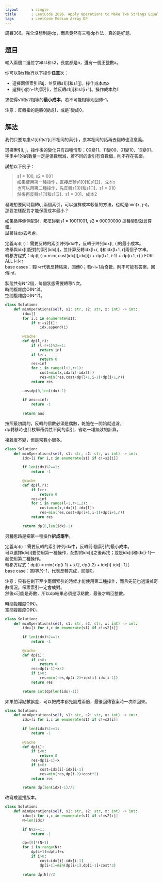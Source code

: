 ```yaml
---
layout      : single
title       : LeetCode 2896. Apply Operations to Make Two Strings Equal
tags        : LeetCode Medium Array DP
---
```

周賽366。完全沒想到是dp，而且竟然有三種dp作法，真的是好題。  

## 題目

輸入兩個二進位字串s1和s2，長度都是n，還有一個正整數x。  

你可以對s1執行以下操作**任意**次：  

- 選擇兩個索引i和j，並反轉s1[i]和s1[j]。操作成本為x  
- 選擇小於n-1的索引i，並反轉s1[i]和s1[i+1]。操作成本為1  

求使得s1和s2相等的**最小成本**，若不可能相等則回傳-1。  

注意：反轉指的是將0變成1，或是1變成0。  

## 解法

我們只要考慮s1[i]和s2[i]不相同的索引i，原本相同的話再去翻轉也沒意義。  

選擇索引i, j，操作後的變化只有四種情形：00變11、11變00、01變10、10變01。  
字串中1的的數量一定是偶數增減，若不同的索引有奇數個，則不存在答案。  

試想以下例子：  
> s1 = 100, s2 = 001  
> 如果使用第一種操作，直接反轉s1[0]和s1[2]，成本x  
> 也可以用第二種操作，先反轉s1[0]和s1[1]，s1 = 010  
> 然後再反轉s1[1]和s1[2]，s1 = 001，成本2  

發現想要同時翻轉i, j兩個索引，可以選擇成本較低的方法，也就是min(x, j-i)。  
那要怎樣配對才能保證成本最小？  

如果循序倆倆配對，那麼碰到s1 = 10011001, s2 = 00000000 這種情形就會算錯。  
試著往dp去考慮。  

定義dp(l,r)：需要反轉的索引陣列idx中，反轉子陣列idx[l, r]的最小成本。  
枚舉與idx[l]配對的索引idx[i]，並計算反轉idx[l+r, l]和idx[l+1, r]兩個子字串。  
轉移方程式：dp(l,r) = min( cost(idx[l],idx[i]) + dp(l+1, i-1) + dp(i+1, r) ) FOR ALL l<i<r  
base cases：若l>r代表反轉結束，回傳0；若r-i+1為奇數，則不可能有答案，回傳inf。  

狀態共有N^2個，每個狀態需要轉移N次。  
時間複雜度O(N^3)。  
空間複雜度O(N^2)。  

```python
class Solution:
    def minOperations(self, s1: str, s2: str, x: int) -> int:
        idx=[]
        for i,c in enumerate(s1):
            if c!=s2[i]:
                idx.append(i)
        
        @cache
        def dp(l,r):
            if (l-r+1)%2==1:
                return inf
            if l>r:
                return 0
            res=inf
            for i in range(l+1,r+1):
                cost=min(x,idx[i]-idx[l])
                res=min(res,cost+dp(l+1,i-1)+dp(i+1,r))
            return res
        
        ans=dp(0,len(idx)-1)
        
        if ans==inf:
            return -1
        
        return ans
```

按照最初說的，反轉的個數必須是偶數，乾脆在一開始就過濾。  
dp轉移時也只枚舉奇偶性不同的索引，省略一堆無效的計算。  

複雜度不變，但是常數小很多。  

```python
class Solution:
    def minOperations(self, s1: str, s2: str, x: int) -> int:
        idx=[i for i,c in enumerate(s1) if c!=s2[i]]
        
        if len(idx)%2==1:
            return -1
        
        @cache
        def dp(l,r):
            if l>r:
                return 0
            res=inf
            for i in range(l+1,r+1,2):
                cost=min(x,idx[i]-idx[l])
                res=min(res,cost+dp(l+1,i-1)+dp(i+1,r))
            return res
        
        return dp(0,len(idx)-1)
```

另種思路是把第一種操作**拆成兩半**。  

定義dp(i)：需要反轉的索引陣列idx中，反轉前i個索引的最小成本。  
可以選擇idx[i]要使用第一種操作，配對的idx[j]之後再找；或是idx[i]和idx[i-1]一起使用第二種操作。  
轉移方程式：dp(i) = min( dp(i-1) + x/2, dp(i-2) + idx[i]-idx[i-1] )  
base case：當i等於-1，代表反轉完成，回傳0。  

注意：只有在剩下至少兩個索引的時候才能使用第二種操作，而且先前也過濾掉奇數情況，保證索引一定會成對。  
然後x可能是奇數，所以dp結果必須是浮點數，最後才轉回整數。  

時間複雜度O(N)。  
空間複雜度O(N)。  

```python
class Solution:
    def minOperations(self, s1: str, s2: str, x: int) -> int:
        idx=[i for i,c in enumerate(s1) if c!=s2[i]]
        
        if len(idx)%2==1:
            return -1
        
        @cache
        def dp(i):
            if i<0:
                return 0
            res=dp(i-1)+x/2
            if i>0:
                res=min(res,dp(i-2)+idx[i]-idx[i-1])
            return res
        
        return int(dp(len(idx)-1))
```

如果怕浮點數誤差，可以把成本都先設成兩倍，最後回傳答案時一次除回來。  

```python
class Solution:
    def minOperations(self, s1: str, s2: str, x: int) -> int:
        idx=[i for i,c in enumerate(s1) if c!=s2[i]]
        
        if len(idx)%2==1:
            return -1
        
        @cache
        def dp(i):
            if i<0:
                return 0
            res=dp(i-1)+x
            if i>0:
                cost=idx[i]-idx[i-1]
                res=min(res,dp(i-2)+cost*2)
            return res
        
        return dp(len(idx)-1)//2
```

改寫成遞推版本。  

```python
class Solution:
    def minOperations(self, s1: str, s2: str, x: int) -> int:
        idx=[i for i,c in enumerate(s1) if c!=s2[i]]
        N=len(idx)
        
        if N%2==1:
            return -1

        dp=[0]*(N+1)
        for i in range(N):
            dp[i+1]=dp[i]+x
            if i>0:
                cost=idx[i]-idx[i-1]
                dp[i+1]=min(dp[i+1],dp[i-1]+cost*2)
                
        return dp[N]//2
```
